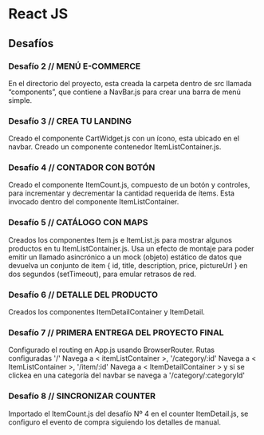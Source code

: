 # React JS


##  Desafíos 

### Desafío 2 // MENÚ E-COMMERCE

 En el directorio del proyecto, esta creada la carpeta dentro de src llamada “components”, que contiene a NavBar.js para crear una barra de menú simple.

 ### Desafío 3 // CREA TU LANDING

Creado el componente CartWidget.js con un ícono, esta ubicado en el navbar.
Creado un componente contenedor ItemListContainer.js.

### Desafío 4 // CONTADOR CON BOTÓN

Creado el componente ItemCount.js, compuesto de un botón y controles, para incrementar y decrementar la cantidad requerida de ítems.
Esta invocado dentro del componente ItemListContainer.

### Desafío 5 // CATÁLOGO CON MAPS

Creados los componentes Item.js e ItemList.js para mostrar algunos productos en tu ItemListContainer.js.
Usa un efecto de montaje para poder emitir un llamado asincrónico a un mock (objeto) estático de datos que devuelva un conjunto de item { id, title, description, price, pictureUrl } en dos segundos (setTimeout), para emular retrasos de red.

### Desafío 6 // DETALLE DEL PRODUCTO

Creados los componentes ItemDetailContainer y ItemDetail.

### Desafío 7 // PRIMERA ENTREGA DEL PROYECTO FINAL 

Configurado el routing en App.js usando BrowserRouter.
Rutas configuradas '/' Navega a < itemListContainer >, '/category/:id' Navega a < ItemListContainer >, '/item/:id' Navega a < ItemDetailContainer > y si se clickea en una categoría del navbar se navega a '/category/:categoryId'

### Desafío 8 // SINCRONIZAR COUNTER

Importado el ItemCount.js del desafío Nº 4 en el counter ItemDetail.js, se configuro el evento de compra siguiendo los detalles de manual.